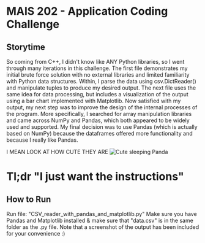 # MAIS 202 - Application Coding Challenge

## Storytime
So coming from C++, I didn't know like ANY Python libraries, so I went through many iterations in this challenge. The first file demonstrates my initial brute force solution with no external libraries and limited familiarity with Python data structures. Within, I parse the data using csv.DictReader() and manipulate tuples to produce my desired output. The next file uses the same idea for data processing, but includes a visualization of the output using a bar chart implemented with Matplotlib. Now satisfied with my output, my next step was to improve the design of the internal processes of the program. More specifically, I searched for array manipulation libraries and came across NumPy and Pandas, which both appeared to be widely used and supported. My final decision was to use Pandas (which is actually based on NumPy) because the dataframes offered more functionality and because I really like Pandas.

I MEAN LOOK AT HOW CUTE THEY ARE
![Cute sleeping Panda](https://66.media.tumblr.com/46803b851e1f21bb16d1b651b9f7076f/tumblr_nit4db31XG1qi4ucgo1_500.jpg)

# Tl;dr "I just want the instructions"
## How to Run
Run file: "CSV_reader_with_pandas_and_matplotlib.py"
Make sure you have Pandas and Matplotlib installed & make sure that "data.csv" is in the same folder as the .py file.
Note that a screenshot of the output has been included for your convenience :)
